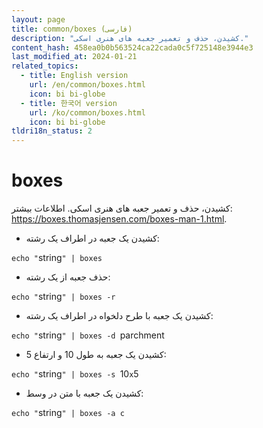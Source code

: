```yaml
---
layout: page
title: common/boxes (فارسی)
description: "کشیدن، حذف و تعمیر جعبه های هنری اسکی."
content_hash: 458ea0b0b563524ca22cada0c5f725148e3944e3
last_modified_at: 2024-01-21
related_topics:
  - title: English version
    url: /en/common/boxes.html
    icon: bi bi-globe
  - title: 한국어 version
    url: /ko/common/boxes.html
    icon: bi bi-globe
tldri18n_status: 2
---
```

# boxes

کشیدن، حذف و تعمیر جعبه های هنری اسکی.
اطلاعات بیشتر: <https://boxes.thomasjensen.com/boxes-man-1.html>.

- کشیدن یک جعبه در اطراف یک رشته:

`echo "`<span class="tldr-var badge badge-pill bg-dark-lm bg-white-dm text-white-lm text-dark-dm font-weight-bold">string</span>`" | boxes`

- حذف جعبه از یک رشته:

`echo "`<span class="tldr-var badge badge-pill bg-dark-lm bg-white-dm text-white-lm text-dark-dm font-weight-bold">string</span>`" | boxes -r`

- کشیدن یک جعبه با طرح دلخواه در اطراف یک رشته:

`echo "`<span class="tldr-var badge badge-pill bg-dark-lm bg-white-dm text-white-lm text-dark-dm font-weight-bold">string</span>`" | boxes -d `<span class="tldr-var badge badge-pill bg-dark-lm bg-white-dm text-white-lm text-dark-dm font-weight-bold">parchment</span>

- کشیدن یک جعبه به طول 10 و ارتفاع 5:

`echo "`<span class="tldr-var badge badge-pill bg-dark-lm bg-white-dm text-white-lm text-dark-dm font-weight-bold">string</span>`" | boxes -s `<span class="tldr-var badge badge-pill bg-dark-lm bg-white-dm text-white-lm text-dark-dm font-weight-bold">10</span>`x`<span class="tldr-var badge badge-pill bg-dark-lm bg-white-dm text-white-lm text-dark-dm font-weight-bold">5</span>

- کشیدن یک جعبه با متن در وسط:

`echo "`<span class="tldr-var badge badge-pill bg-dark-lm bg-white-dm text-white-lm text-dark-dm font-weight-bold">string</span>`" | boxes -a c`
